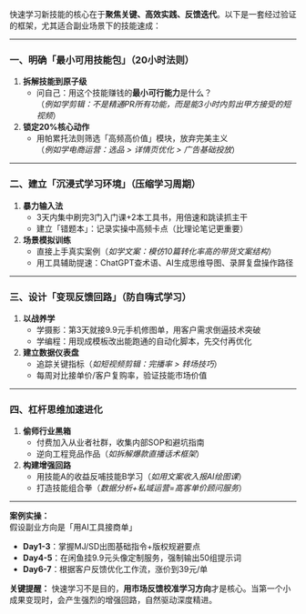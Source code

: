 快速学习新技能的核心在于**聚焦关键、高效实践、反馈迭代**。以下是一套经过验证的框架，尤其适合副业场景下的技能速成：

---

### **一、明确「最小可用技能包」（20小时法则）**
1. **拆解技能到原子级**  
   - 问自己：用这个技能赚钱的**最小可行能力**是什么？  
   （*例如学剪辑：不是精通PR所有功能，而是能3小时内剪出甲方接受的短视频*）
2. **锁定20%核心动作**  
   - 用帕累托法则筛选「高频高价值」模块，放弃完美主义  
   （*例如学电商运营：选品 > 详情页优化 > 广告基础投放*）

---

### **二、建立「沉浸式学习环境」（压缩学习周期）**
1. **暴力输入法**  
   - 3天内集中刷完3门入门课+2本工具书，用倍速和跳读抓主干  
   - 建立「错题本」：记录实操中高频卡点（比理论笔记更重要）
2. **场景模拟训练**  
   - 直接上手真实案例（*如学文案：模仿10篇转化率高的带货文案结构*）  
   - 用工具辅助提速：ChatGPT查术语、AI生成思维导图、录屏复盘操作路径

---

### **三、设计「变现反馈回路」（防自嗨式学习）**
1. **以战养学**  
   - 学摄影：第3天就接9.9元手机修图单，用客户需求倒逼技术突破  
   - 学编程：用现成模板改出能跑通的自动化脚本，先交付再优化
2. **建立数据仪表盘**  
   - 追踪关键指标（*如短视频剪辑：完播率 > 转场技巧*）  
   - 每周对比接单价/客户复购率，验证技能市场价值

---

### **四、杠杆思维加速进化**
1. **偷师行业黑箱**  
   - 付费加入从业者社群，收集内部SOP和避坑指南  
   - 逆向工程竞品作品（*如拆解爆款直播话术框架*）
2. **构建增强回路**  
   - 用技能A的收益反哺技能B学习（*如用文案收入报AI绘图课*）  
   - 打造技能组合拳（*数据分析+私域运营=高客单价顾问服务*）

---

**案例实操：**  
假设副业方向是「用AI工具接商单」  
- **Day1-3**：掌握MJ/SD出图基础指令+版权规避要点  
- **Day4-5**：在闲鱼挂9.9元头像定制服务，强制输出50组提示词  
- **Day6-7**：根据客户反馈优化工作流，涨价到39元/单  

**关键提醒：** 快速学习不是目的，**用市场反馈校准学习方向**才是核心。当第一个小成果变现时，会产生强烈的增强回路，自然驱动深度精进。

